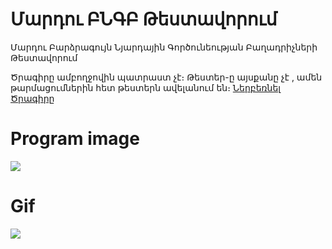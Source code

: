 # Մարդու ԲՆԳԲ Թեստավորում
Մարդու Բարձրագույն Նյարդային Գործունեության Բաղադրիչների Թեստավորում

Ծրագիրը ամբողջովին պատրաստ չէ։ Թեստեր-ը այսքանը չէ , ամեն թարմացումներին հետ թեստերն ավելանում են։
[Ներբեռնել Ծրագիրը](https://raw.githubusercontent.com/SurenKhachatryan/M.B.N.G.B.T./master/MBNGBT.exe%20Program.zip)
# Program image
![](https://github.com/SurenKhachatryan/M.B.N.G.B.T./blob/master/Prog.png)
# Gif
![](https://github.com/SurenKhachatryan/M.B.N.G.B.T./blob/master/Prog.gif)
